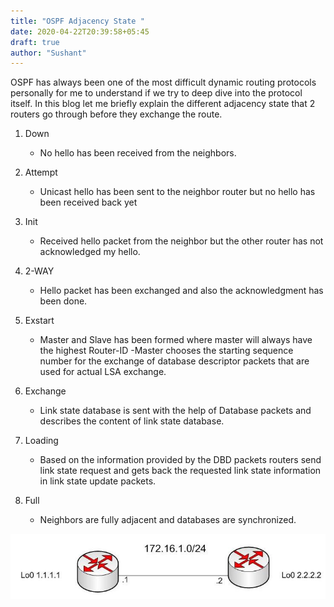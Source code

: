 ```yaml
---
title: "OSPF Adjacency State "
date: 2020-04-22T20:39:58+05:45
draft: true
author: "Sushant"
---
```


OSPF has always been one of the most difficult dynamic routing protocols personally for me to understand if we try to deep dive into the protocol itself. In this blog let me briefly explain the different adjacency state that 2 routers go through before they exchange the route.

1. Down
   - No hello has been received from the neighbors.

2. Attempt
    - Unicast hello has been sent to the neighbor router but no hello has been received back yet

3. Init
    - Received hello packet from the neighbor but the other router has not acknowledged my hello.

4. 2-WAY
    - Hello packet has been exchanged and also the acknowledgment has been done.

5. Exstart
    - Master and Slave has been formed where master will always have the highest Router-ID
    -Master chooses the starting sequence number for the exchange of database descriptor packets that are used for actual LSA exchange.

6. Exchange
    - Link state database is sent with the help of Database packets and describes the content of link state database.

7. Loading
     - Based on the information provided by the DBD packets routers send link state request and gets back the requested link state information in link state update packets.

8. Full
    - Neighbors are fully adjacent and databases are synchronized.

  ![Cisco Image](/Cisco/OSPF.jpg)
